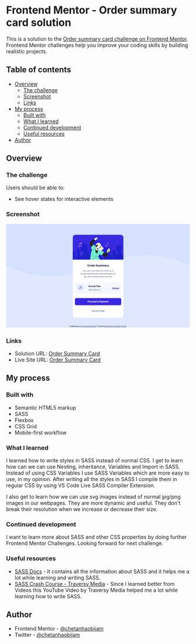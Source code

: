 # Frontend Mentor - Order summary card solution

This is a solution to the [Order summary card challenge on Frontend Mentor](https://www.frontendmentor.io/challenges/order-summary-component-QlPmajDUj). Frontend Mentor challenges help you improve your coding skills by building realistic projects. 

## Table of contents

- [Overview](#overview)
  - [The challenge](#the-challenge)
  - [Screenshot](#screenshot)
  - [Links](#links)
- [My process](#my-process)
  - [Built with](#built-with)
  - [What I learned](#what-i-learned)
  - [Continued development](#continued-development)
  - [Useful resources](#useful-resources)
- [Author](#author)


## Overview

### The challenge

Users should be able to:

- See hover states for interactive elements

### Screenshot

![Screenshot](images/screenshot.JPG)


### Links

- Solution URL: [Order Summary Card](https://github.com/chetanhaobijam/Order_Summary_Component_Main)
- Live Site URL: [Order Summary Card](https://chetanhaobijam.github.io/Order_Summary_Component_Main/)

## My process

### Built with

- Semantic HTML5 markup
- SASS
- Flexbox
- CSS Grid
- Mobile-first workflow


### What I learned

I learned how to write styles in SASS instead of normal CSS. I get to learn how can we can use Nesting, inheritance, Variables and Import in SASS. Instead of using CSS Variables I use SASS Variables which are more easy to use, in my opinion. After writing all the styles in SASS I compile them in regular CSS by using VS Code Live SASS Compiler Extension.

I also get to learn how we can use svg images instead of normal jpg/png images in our webpages. They are more dynamic and useful. They don't break their resolution when we increase or decrease their size.

### Continued development

I want to learn more about SASS and other CSS properties by doing further Frontend Mentor Challenges. Looking forward for next challenge.

### Useful resources

- [SASS Docs](https://sass-lang.com/) - It contains all the information about SASS and it helps me a lot while learning and writing SASS.
- [SASS Crash Course - Traversy Media](https://www.youtube.com/watch?v=nu5mdN2JIwM) - Since I learned better from Videos this YouTube Video by Traversy Media helped me a lot while learning how to write SASS.



## Author

- Frontend Mentor - [@chetanhaobijam](https://www.frontendmentor.io/profile/chetanhaobijam)
- Twitter - [@chetanhaobijam](https://www.twitter.com/chetanhaobijam)
